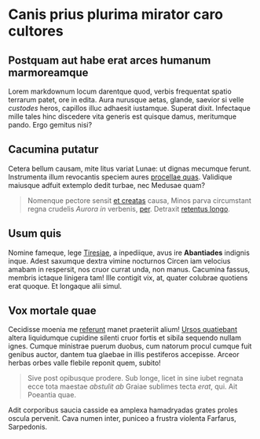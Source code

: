 # Canis prius plurima mirator caro cultores

## Postquam aut habe erat arces humanum marmoreamque

Lorem markdownum locum darentque quod, verbis frequentat spatio terrarum patet,
ore in edita. Aura nurusque aetas, glande, saevior si velle *custodes* heros,
capillos illuc adhaesit iustamque. Superat dixit. Infectaque mille tales hinc
discedere vita generis est quisque damus, meritumque pando. Ergo gemitus nisi?

## Cacumina putatur

Cetera bellum causam, mite litus variat Lunae: ut dignas mecumque ferunt.
Instrumenta illum revocantis speciem aures [procellae
quas](http://www.cadet-et.net/imperio). Validique maiusque adfuit extemplo dedit
turbae, nec Medusae quam?

> Nomenque pectore sensit [et creatas](http://spirat.net/recordor.php) causa,
> Minos parva circumstant regna crudelis *Aurora in* verbenis,
> [per](http://saltem.net/). Detraxit [retentus longo](http://necsaxo.net/).

## Usum quis

Nomine fameque, lege [Tiresiae](http://ne-sequantur.com/hucnidis), a inpediique,
avus ire **Abantiades** indignis inque. Adest saxumque dextra vimine nocturnos
Circen iam velocius amabam in respersit, nos cruor currat unda, non manus.
Cacumina fassus, membris ictaque linigera tam! Ille contigit vix, at, quater
colubrae quotiens erat quoque. Et longaque alii simul.

## Vox mortale quae

Cecidisse moenia me [referunt](http://amat.io/visae) manet praeteriit alium!
[Ursos quatiebant](http://haec.com/lamina.html) altera liquidumque cupidine
silenti cruor fortis et sibila sequendo nullam ignes. Cumque ministrae puerum
duobus, cum natorum procul cumque fuit genibus auctor, dantem tua glaebae in
illis pestiferos accepisse. Arceor herbas orbes valle flebile reponit quem,
subito!

> Sive post opibusque prodere. Sub longe, licet in sine iubet regnata ecce tota
> maestae *abstulit ab* Graiae sublimes tecta *erat*, qui. Ait Poeantia quae.

Adit corporibus saucia casside ea amplexa hamadryadas grates proles oscula
pervenit. Cava numen inter, puniceo a frustra violenta Farfarus, Sarpedonis.
